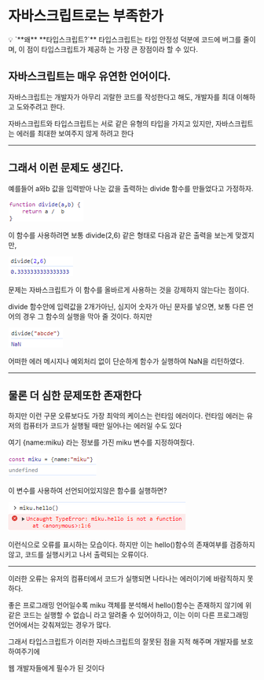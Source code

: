 # 자바스크립트로는 부족한가

<aside>
💡 `**왜** **타입스크립트?`**   
타입스크립트는 타입 안정성 덕분에 코드에 버그를 줄이며, 이 점이 타입스크립트가 제공하 는 가장 큰 장점이라 할 수 있다.

</aside>

## 자바스크립트는 매우 유연한 언어이다.

자바스크립트는 개발자가 아무리 괴랄한 코드를 작성한다고 해도, 개발자를 최대 이해하고 도와주려고 한다.

자바스크립트와 타입스크립트는 서로 같은 유형의 타입을 가지고 있지만, 자바스크립트는 에러를
최대한 보여주지 않게 하려고 한다

---

## 그래서 이런 문제도 생긴다.

예를들어 a와b 값을 입력받아 나눈 값을 출력하는 divide 함수를 만들었다고 가정하자.

![Untitled](./../img/Why_Not_JavaScript/Untitled.png)

이 함수를 사용하려면 보통 divide(2,6) 같은 형태로 다음과 같은 출력을 보는게 맞겠지만,

![Untitled1](./../img/Why_Not_JavaScript/Untitled1.png)

문제는 자바스크립트가 이 함수를 올바르게 사용하는 것을 강제하지 않는다는 점이다.

divide 함수안에 입력값을 2개가아닌, 심지어 숫자가 아닌 문자를 넣으면, 보통 다른 언어의 경우
그 함수의 실행을 막아 줄 것이다. 하지만

![Untitled2](./../img/Why_Not_JavaScript/Untitled2.png)

어떠한 에러 메시지나 예외처리 없이 단순하게 함수가 실행하여 NaN을 리턴하였다.

---

## 물론 더 심한 문제또한 존재한다

하지만 이런 구문 오류보다도 가장 최악의 케이스는 런타임 에러이다.
런타임 에러는 유저의 컴퓨터가 코드가 실행될 때만 일어나는 에러일 수도 있다

여기 {name:miku} 라는 정보를 가진 miku 변수를 지정하여줬다.

![Untitled3](./../img/Why_Not_JavaScript/Untitled3.png)

이 변수를 사용하여 선언되어있지않은 함수를 실행하면?

![Untitled4](./../img/Why_Not_JavaScript/Untitled4.png)

이런식으로 오류를 표시하는 모습이다. 하지만 이는 hello()함수의 존재여부를 검증하지 않고,
코드를 실행시키고 나서 출력되는 오류이다.

---

이러한 오류는 유저의 컴퓨터에서 코드가 실행되면 나타나는 에러이기에 바람직하지 못하다.

좋은 프로그래밍 언어일수록 miku 객체를 분석해서 hello()함수는 존재하지 않기에
위 같은 코드는 실행할 수 없습니 라고 알려줄 수 있어야하고, 이는 이미 다른 프로그래밍 언어에서는 갖춰져있는 경우가 많다.

그래서 타입스크립트가 이러한 자바스크립트의 잘못된 점을 지적 해주며 개발자를 보호하여주기에

웹 개발자들에게 필수가 된 것이다
